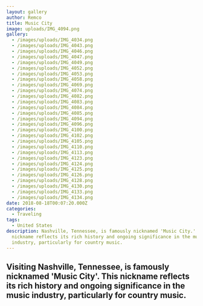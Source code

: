 ```yaml
---
layout: gallery
author: Remco
title: Music City
image: uploads/IMG_4094.png
gallery:
  - /images/uploads/IMG_4034.png
  - /images/uploads/IMG_4043.png
  - /images/uploads/IMG_4046.png
  - /images/uploads/IMG_4047.png
  - /images/uploads/IMG_4049.png
  - /images/uploads/IMG_4052.png
  - /images/uploads/IMG_4053.png
  - /images/uploads/IMG_4058.png
  - /images/uploads/IMG_4069.png
  - /images/uploads/IMG_4074.png
  - /images/uploads/IMG_4082.png
  - /images/uploads/IMG_4083.png
  - /images/uploads/IMG_4084.png
  - /images/uploads/IMG_4085.png
  - /images/uploads/IMG_4094.png
  - /images/uploads/IMG_4096.png
  - /images/uploads/IMG_4100.png
  - /images/uploads/IMG_4102.png
  - /images/uploads/IMG_4105.png
  - /images/uploads/IMG_4110.png
  - /images/uploads/IMG_4113.png
  - /images/uploads/IMG_4123.png
  - /images/uploads/IMG_4124.png
  - /images/uploads/IMG_4125.png
  - /images/uploads/IMG_4126.png
  - /images/uploads/IMG_4128.png
  - /images/uploads/IMG_4130.png
  - /images/uploads/IMG_4133.png
  - /images/uploads/IMG_4134.png
date: 2018-08-18T00:07:20.000Z
categories:
  - Traveling
tags:
  - United States
description: Nashville, Tennessee, is famously nicknamed 'Music City.' This
  nickname reflects its rich history and ongoing significance in the music
  industry, particularly for country music.
---
```


## Visiting Nashville, Tennessee, is famously nicknamed 'Music City'. This nickname reflects its rich history and ongoing significance in the music industry, particularly for country music.

